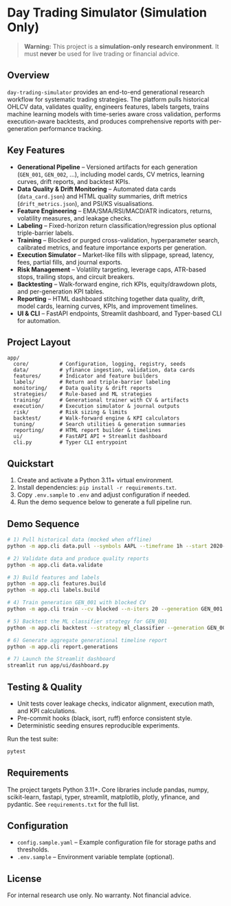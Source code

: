 # Day Trading Simulator (Simulation Only)

> **Warning:** This project is a **simulation-only research environment**. It must **never** be used for live trading or financial advice.

## Overview

`day-trading-simulator` provides an end-to-end generational research workflow for systematic trading strategies. The platform pulls historical OHLCV data, validates quality, engineers features, labels targets, trains machine learning models with time-series aware cross validation, performs execution-aware backtests, and produces comprehensive reports with per-generation performance tracking.

## Key Features

- **Generational Pipeline** – Versioned artifacts for each generation (`GEN_001`, `GEN_002`, ...), including model cards, CV metrics, learning curves, drift reports, and backtest KPIs.
- **Data Quality & Drift Monitoring** – Automated data cards (`data_card.json`) and HTML quality summaries, drift metrics (`drift_metrics.json`), and PSI/KS visualisations.
- **Feature Engineering** – EMA/SMA/RSI/MACD/ATR indicators, returns, volatility measures, and leakage checks.
- **Labeling** – Fixed-horizon return classification/regression plus optional triple-barrier labels.
- **Training** – Blocked or purged cross-validation, hyperparameter search, calibrated metrics, and feature importance exports per generation.
- **Execution Simulator** – Market-like fills with slippage, spread, latency, fees, partial fills, and journal exports.
- **Risk Management** – Volatility targeting, leverage caps, ATR-based stops, trailing stops, and circuit breakers.
- **Backtesting** – Walk-forward engine, rich KPIs, equity/drawdown plots, and per-generation KPI tables.
- **Reporting** – HTML dashboard stitching together data quality, drift, model cards, learning curves, KPIs, and improvement timelines.
- **UI & CLI** – FastAPI endpoints, Streamlit dashboard, and Typer-based CLI for automation.

## Project Layout

```
app/
  core/          # Configuration, logging, registry, seeds
  data/          # yfinance ingestion, validation, data cards
  features/      # Indicator and feature builders
  labels/        # Return and triple-barrier labeling
  monitoring/    # Data quality & drift reports
  strategies/    # Rule-based and ML strategies
  training/      # Generational trainer with CV & artifacts
  execution/     # Execution simulator & journal outputs
  risk/          # Risk sizing & limits
  backtest/      # Walk-forward engine & KPI calculators
  tuning/        # Search utilities & generation summaries
  reporting/     # HTML report builder & timelines
  ui/            # FastAPI API + Streamlit dashboard
  cli.py         # Typer CLI entrypoint
```

## Quickstart

1. Create and activate a Python 3.11+ virtual environment.
2. Install dependencies: `pip install -r requirements.txt`.
3. Copy `.env.sample` to `.env` and adjust configuration if needed.
4. Run the demo sequence below to generate a full pipeline run.

## Demo Sequence

```bash
# 1) Pull historical data (mocked when offline)
python -m app.cli data.pull --symbols AAPL --timeframe 1h --start 2020-01-01

# 2) Validate data and produce quality reports
python -m app.cli data.validate

# 3) Build features and labels
python -m app.cli features.build
python -m app.cli labels.build

# 4) Train generation GEN_001 with blocked CV
python -m app.cli train --cv blocked --n-iters 20 --generation GEN_001

# 5) Backtest the ML classifier strategy for GEN_001
python -m app.cli backtest --strategy ml_classifier --generation GEN_001

# 6) Generate aggregate generational timeline report
python -m app.cli report.generations

# 7) Launch the Streamlit dashboard
streamlit run app/ui/dashboard.py
```

## Testing & Quality

- Unit tests cover leakage checks, indicator alignment, execution math, and KPI calculations.
- Pre-commit hooks (black, isort, ruff) enforce consistent style.
- Deterministic seeding ensures reproducible experiments.

Run the test suite:

```bash
pytest
```

## Requirements

The project targets Python 3.11+. Core libraries include pandas, numpy, scikit-learn, fastapi, typer, streamlit, matplotlib, plotly, yfinance, and pydantic. See `requirements.txt` for the full list.

## Configuration

- `config.sample.yaml` – Example configuration file for storage paths and thresholds.
- `.env.sample` – Environment variable template (optional).

## License

For internal research use only. No warranty. Not financial advice.

